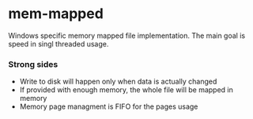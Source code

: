 # mem-mapped

Windows specific memory mapped file implementation. The main goal is speed in singl threaded usage.

### Strong sides
 - Write to disk will happen only when data is actually changed
 - If provided with enough memory, the whole file will be mapped in memory
 - Memory page managment is FIFO for the pages usage
